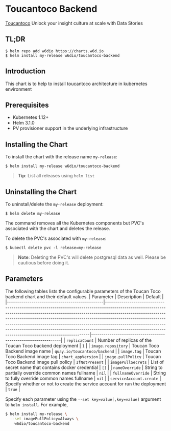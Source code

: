 # Toucantoco Backend

[Toucantoco](https://toucantoco.com) Unlock your insight culture at scale with Data Stories

## TL;DR

```console
$ helm repo add w6dio https://charts.w6d.io
$ helm install my-release w6dio/toucantoco-backend
```

## Introduction

This chart is to help to install toucantoco architecture in kubernetes environment
## Prerequisites

- Kubernetes 1.12+
- Helm 3.1.0
- PV provisioner support in the underlying infrastructure

## Installing the Chart
To install the chart with the release name `my-release`:

```console
$ helm install my-release w6dio/toucantoco-backend
```

> **Tip**: List all releases using `helm list`

## Uninstalling the Chart

To uninstall/delete the `my-release` deployment:

```console
$ helm delete my-release
```

The command removes all the Kubernetes components but PVC's associated with the chart and deletes the release.

To delete the PVC's associated with `my-release`:

```console
$ kubectl delete pvc -l release=my-release
```

> **Note**: Deleting the PVC's will delete postgresql data as well. Please be cautious before doing it.

## Parameters

The following tables lists the configurable parameters of the Toucan Toco backend chart and their default values.
| Parameter                                     | Description                                                                                                                                                                                                                                                                                                                                                                                                                                                                | Default                                                       |
|-----------------------------------------------|----------------------------------------------------------------------------------------------------------------------------------------------------------------------------------------------------------------------------------------------------------------------------------------------------------------------------------------------------------------------------------------------------------------------------------------------------------------------------|---------------------------------------------------------------|
| `replicaCount`                                | Number of replicas of the Toucan Toco backend deployment                                                                                                                                                                                                                                                                                                                                                                                                                   | `1`                                                           |
| `image.repository`                            | Toucan Toco Backend image name                                                                                                                                                                                                                                                                                                                                                                                                                                             | `quay.io/toucantoco/backend`                                  |
| `image.tag`                                   | Toucan Toco Backend image tag                                                                                                                                                                                                                                                                                                                                                                                                                                              | `chart appVersion`                                            |
| `image.pullPolicy`                            | Toucan Toco Backend image pull policy                                                                                                                                                                                                                                                                                                                                                                                                                                      | `IfNotPresent`                                                |
| `imagePullSecrets`                            | List of secret name that contains docker credential                                                                                                                                                                                                                                                                                                                                                                                                                        | `[]`                                                          |
| `nameOverride`                                | String to partially override common names fullname                                                                                                                                                                                                                                                                                                                                                                                                                         | `nil`                                                           |
| `fullnameOverride`                            | String to fully override common names fullname                                                                                                                                                                                                                                                                                                                                                                                                                             | `nil`                                                           |
| `serviceAccount.create`                       | Specify whether or not to create the service account for run the deployment                                                                                                                                                                                                                                                                                                                                                                                                | `true`                                                           |

Specify each parameter using the `--set key=value[,key=value]` argument to `helm install`. For example,

```bash
$ helm install my-release \
  --set imagePullPolicy=Always \
    w6dio/toucantoco-backend
```

